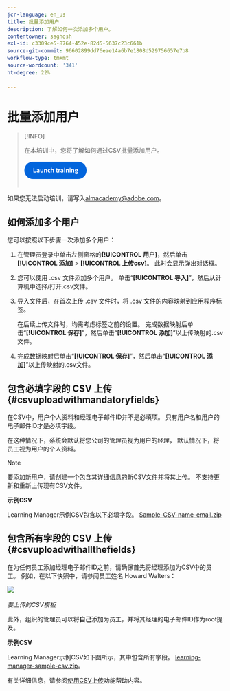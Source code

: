 ```yaml
---
jcr-language: en_us
title: 批量添加用户
description: 了解如何一次添加多个用户。
contentowner: saghosh
exl-id: c3309ce5-8764-452e-82d5-5637c23c661b
source-git-commit: 96602899dd76eae14a6b7e1808d529756657e7b8
workflow-type: tm+mt
source-wordcount: '341'
ht-degree: 22%

---
```


# 批量添加用户

>[!INFO]
>
>在本培训中，您将了解如何通过CSV批量添加用户。<br><br>[![按钮](feature-summary/assets/launch-training-button.png)](https://content.adobelearningmanageracademy.com/app/learner?accountId=98632#/course/7555555)</br></br>

如果您无法启动培训，请写入<almacademy@adobe.com>。

## 如何添加多个用户

您可以按照以下步骤一次添加多个用户：

1. 在管理员登录中单击左侧窗格的&#x200B;**[!UICONTROL 用户]**，然后单击&#x200B;**[!UICONTROL 添加]** > **[!UICONTROL 上传csv]**。 此时会显示弹出对话框。

1. 您可以使用 .csv 文件添加多个用户。 单击“**[!UICONTROL 导入]**”，然后从计算机中选择/打开.csv文件。

1. 导入文件后，在首次上传 .csv 文件时，将 .csv 文件的内容映射到应用程序标签。

   在后续上传文件时，均需考虑标签之前的设置。 完成数据映射后单击“**[!UICONTROL 保存]**”，然后单击“**[!UICONTROL 添加]**”以上传映射的.csv文件。

1. 完成数据映射后单击“**[!UICONTROL 保存]**”，然后单击“**[!UICONTROL 添加]**”以上传映射的.csv文件。

## 包含必填字段的 CSV 上传 {#csvuploadwithmandatoryfields}

在CSV中，用户个人资料和经理电子邮件ID并不是必填项。 只有用户名和用户的电子邮件ID才是必填字段。

在这种情况下，系统会默认将您公司的管理员视为用户的经理， 默认情况下，将员工视为用户的个人资料。

>[!NOTE]
>
>要添加新用户，请创建一个包含其详细信息的新CSV文件并将其上传。 不支持更新和重新上传现有CSV文件。

**示例CSV**

Learning Manager示例CSV包含以下必填字段。
[Sample-CSV-name-email.zip](assets/sample-csv-name-email.zip)

## 包含所有字段的 CSV 上传 {#csvuploadwithallthefields}

在为任何员工添加经理电子邮件ID之前，请确保首先将经理添加为CSV中的员工。 例如，在以下快照中，请参阅员工姓名 Howard Walters：

![](assets/csv-example.png)

*要上传的CSV模板*

此外，组织的管理员可以将&#x200B;**自己**&#x200B;添加为员工，并将其经理的电子邮件ID作为root提及。

**示例CSV**

Learning Manager示例CSV如下图所示，其中包含所有字段。
[learning-manager-sample-csv.zip](assets/learning-manager-sample-csv.zip)。

有关详细信息，请参阅[使用CSV上传](/help/migrated/administrators/feature-summary/add-users-user-groups.md)功能帮助内容。
